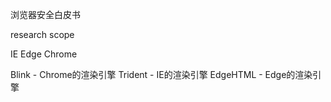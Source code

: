 浏览器安全白皮书


research scope

IE Edge Chrome

Blink - Chrome的渲染引擎
Trident - IE的渲染引擎
EdgeHTML - Edge的渲染引擎